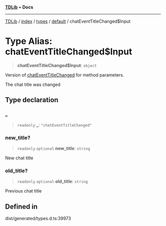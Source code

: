 [**TDLib**](../../../../../../README.md) • **Docs**

***

[TDLib](../../../../../../modules.md) / [index](../../../../../README.md) / [types](../../../README.md) / [default](../README.md) / chatEventTitleChanged$Input

# Type Alias: chatEventTitleChanged$Input

> **chatEventTitleChanged$Input**: `object`

Version of [chatEventTitleChanged](chatEventTitleChanged.md) for method parameters.

The chat title was changed

## Type declaration

### \_

> `readonly` **\_**: `"chatEventTitleChanged"`

### new\_title?

> `readonly` `optional` **new\_title**: `string`

New chat title

### old\_title?

> `readonly` `optional` **old\_title**: `string`

Previous chat title

## Defined in

dist/generated/types.d.ts:39973
